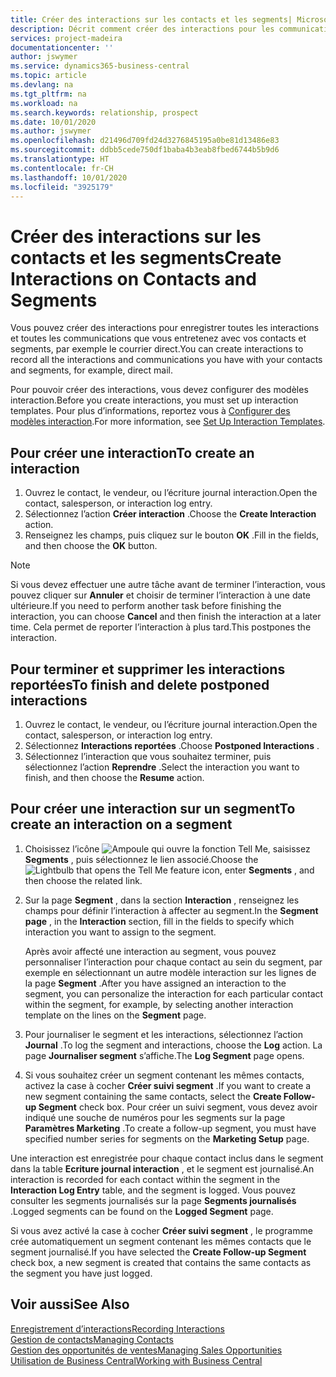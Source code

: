 ```yaml
---
title: Créer des interactions sur les contacts et les segments| Microsoft Docs
description: Décrit comment créer des interactions pour les communications que vous avez avec vos contacts et segments dans Business Central, par exemple le courrier direct.
services: project-madeira
documentationcenter: ''
author: jswymer
ms.service: dynamics365-business-central
ms.topic: article
ms.devlang: na
ms.tgt_pltfrm: na
ms.workload: na
ms.search.keywords: relationship, prospect
ms.date: 10/01/2020
ms.author: jswymer
ms.openlocfilehash: d21496d709fd24d3276845195a0be81d13486e83
ms.sourcegitcommit: ddbb5cede750df1baba4b3eab8fbed6744b5b9d6
ms.translationtype: HT
ms.contentlocale: fr-CH
ms.lasthandoff: 10/01/2020
ms.locfileid: "3925179"
---
```

# <a name="create-interactions-on-contacts-and-segments"></a><span data-ttu-id="85041-103">Créer des interactions sur les contacts et les segments</span><span class="sxs-lookup"><span data-stu-id="85041-103">Create Interactions on Contacts and Segments</span></span>
<span data-ttu-id="85041-104">Vous pouvez créer des interactions pour enregistrer toutes les interactions et toutes les communications que vous entretenez avec vos contacts et segments, par exemple le courrier direct.</span><span class="sxs-lookup"><span data-stu-id="85041-104">You can create interactions to record all the interactions and communications you have with your contacts and segments, for example, direct mail.</span></span>

<span data-ttu-id="85041-105">Pour pouvoir créer des interactions, vous devez configurer des modèles interaction.</span><span class="sxs-lookup"><span data-stu-id="85041-105">Before you create interactions, you must set up interaction templates.</span></span> <span data-ttu-id="85041-106">Pour plus d’informations, reportez vous à [Configurer des modèles interaction](marketing-interactions.md).</span><span class="sxs-lookup"><span data-stu-id="85041-106">For more information, see  [Set Up Interaction Templates](marketing-interactions.md).</span></span>

## <a name="to-create-an-interaction"></a><span data-ttu-id="85041-107">Pour créer une interaction</span><span class="sxs-lookup"><span data-stu-id="85041-107">To create an interaction</span></span>
1. <span data-ttu-id="85041-108">Ouvrez le contact, le vendeur, ou l’écriture journal interaction.</span><span class="sxs-lookup"><span data-stu-id="85041-108">Open the contact, salesperson, or interaction log entry.</span></span>
2. <span data-ttu-id="85041-109">Sélectionnez l’action **Créer interaction** .</span><span class="sxs-lookup"><span data-stu-id="85041-109">Choose the **Create Interaction** action.</span></span>
3. <span data-ttu-id="85041-110">Renseignez les champs, puis cliquez sur le bouton **OK** .</span><span class="sxs-lookup"><span data-stu-id="85041-110">Fill in the fields, and then choose the **OK** button.</span></span>

> [!NOTE]  
>   <span data-ttu-id="85041-111">Si vous devez effectuer une autre tâche avant de terminer l’interaction, vous pouvez cliquer sur **Annuler** et choisir de terminer l’interaction à une date ultérieure.</span><span class="sxs-lookup"><span data-stu-id="85041-111">If you need to perform another task before finishing the interaction, you can choose **Cancel** and then finish the interaction at a later time.</span></span> <span data-ttu-id="85041-112">Cela permet de reporter l’interaction à plus tard.</span><span class="sxs-lookup"><span data-stu-id="85041-112">This postpones the interaction.</span></span>

## <a name="to-finish-and-delete-postponed-interactions"></a><span data-ttu-id="85041-113">Pour terminer et supprimer les interactions reportées</span><span class="sxs-lookup"><span data-stu-id="85041-113">To finish and delete postponed interactions</span></span>
1. <span data-ttu-id="85041-114">Ouvrez le contact, le vendeur, ou l’écriture journal interaction.</span><span class="sxs-lookup"><span data-stu-id="85041-114">Open the contact, salesperson, or interaction log entry.</span></span>
2. <span data-ttu-id="85041-115">Sélectionnez **Interactions reportées** .</span><span class="sxs-lookup"><span data-stu-id="85041-115">Choose **Postponed Interactions** .</span></span>
3. <span data-ttu-id="85041-116">Sélectionnez l’interaction que vous souhaitez terminer, puis sélectionnez l’action **Reprendre** .</span><span class="sxs-lookup"><span data-stu-id="85041-116">Select the interaction you want to finish, and then choose the **Resume** action.</span></span>

## <a name="to-create-an-interaction-on-a-segment"></a><span data-ttu-id="85041-117">Pour créer une interaction sur un segment</span><span class="sxs-lookup"><span data-stu-id="85041-117">To create an interaction on a segment</span></span>
1. <span data-ttu-id="85041-118">Choisissez l’icône ![Ampoule qui ouvre la fonction Tell Me](media/ui-search/search_small.png "Dites-moi ce que vous voulez faire"), saisissez **Segments** , puis sélectionnez le lien associé.</span><span class="sxs-lookup"><span data-stu-id="85041-118">Choose the ![Lightbulb that opens the Tell Me feature](media/ui-search/search_small.png "Tell me what you want to do") icon, enter **Segments** , and then choose the related link.</span></span>
2. <span data-ttu-id="85041-119">Sur la page **Segment** , dans la section **Interaction** , renseignez les champs pour définir l’interaction à affecter au segment.</span><span class="sxs-lookup"><span data-stu-id="85041-119">In the **Segment page** , in the **Interaction** section, fill in the fields to specify which interaction you want to assign to the segment.</span></span>

    <span data-ttu-id="85041-120">Après avoir affecté une interaction au segment, vous pouvez personnaliser l’interaction pour chaque contact au sein du segment, par exemple en sélectionnant un autre modèle interaction sur les lignes de la page **Segment** .</span><span class="sxs-lookup"><span data-stu-id="85041-120">After you have assigned an interaction to the segment, you can personalize the interaction for each particular contact within the segment, for example, by selecting another interaction template on the lines on the **Segment** page.</span></span>  
3. <span data-ttu-id="85041-121">Pour journaliser le segment et les interactions, sélectionnez l’action **Journal** .</span><span class="sxs-lookup"><span data-stu-id="85041-121">To log the segment and interactions, choose the **Log** action.</span></span> <span data-ttu-id="85041-122">La page **Journaliser segment** s’affiche.</span><span class="sxs-lookup"><span data-stu-id="85041-122">The **Log Segment** page opens.</span></span>
4. <span data-ttu-id="85041-123">Si vous souhaitez créer un segment contenant les mêmes contacts, activez la case à cocher **Créer suivi segment** .</span><span class="sxs-lookup"><span data-stu-id="85041-123">If you want to create a new segment containing the same contacts, select the **Create Follow-up Segment** check box.</span></span> <span data-ttu-id="85041-124">Pour créer un suivi segment, vous devez avoir indiqué une souche de numéros pour les segments sur la page **Paramètres Marketing** .</span><span class="sxs-lookup"><span data-stu-id="85041-124">To create a follow-up segment, you must have specified number series for segments on the **Marketing Setup** page.</span></span>

<span data-ttu-id="85041-125">Une interaction est enregistrée pour chaque contact inclus dans le segment dans la table **Ecriture journal interaction** , et le segment est journalisé.</span><span class="sxs-lookup"><span data-stu-id="85041-125">An interaction is recorded for each contact within the segment in the **Interaction Log Entry** table, and the segment is logged.</span></span> <span data-ttu-id="85041-126">Vous pouvez consulter les segments journalisés sur la page **Segments journalisés** .</span><span class="sxs-lookup"><span data-stu-id="85041-126">Logged segments can be found on the **Logged Segment** page.</span></span>

<span data-ttu-id="85041-127">Si vous avez activé la case à cocher **Créer suivi segment** , le programme crée automatiquement un segment contenant les mêmes contacts que le segment journalisé.</span><span class="sxs-lookup"><span data-stu-id="85041-127">If you have selected the **Create Follow-up Segment** check box, a new segment is created that contains the same contacts as the segment you have just logged.</span></span>

## <a name="see-also"></a><span data-ttu-id="85041-128">Voir aussi</span><span class="sxs-lookup"><span data-stu-id="85041-128">See Also</span></span>
[<span data-ttu-id="85041-129">Enregistrement d’interactions</span><span class="sxs-lookup"><span data-stu-id="85041-129">Recording Interactions</span></span>](marketing-interactions.md)  
[<span data-ttu-id="85041-130">Gestion de contacts</span><span class="sxs-lookup"><span data-stu-id="85041-130">Managing Contacts</span></span>](marketing-contacts.md)  
[<span data-ttu-id="85041-131">Gestion des opportunités de ventes</span><span class="sxs-lookup"><span data-stu-id="85041-131">Managing Sales Opportunities</span></span>](marketing-manage-sales-opportunities.md)  
[<span data-ttu-id="85041-132">Utilisation de Business Central</span><span class="sxs-lookup"><span data-stu-id="85041-132">Working with Business Central</span></span>](ui-work-product.md)
